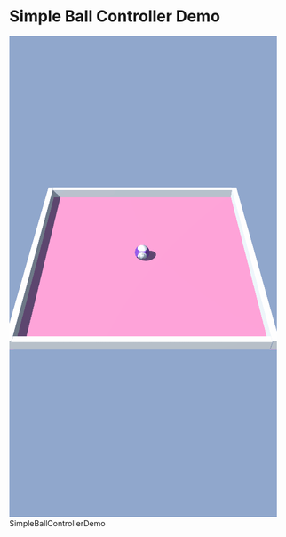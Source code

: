 # Simple Ball Controller Demo

![Simple Ball Controller Demo](Demo/SimpleBallControllerDemo.gif)SimpleBallControllerDemo